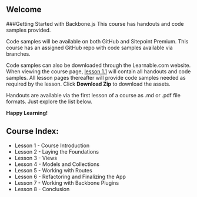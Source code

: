 ## Welcome
###Getting Started with Backbone.js
This course has handouts and code samples provided.

Code samples will be available on both GitHub and Sitepoint Premium. This course has an assigned GitHub repo with code samples available via branches. 

Code samples can also be downloaded through the Learnable.com website. When viewing the course page, [lesson 1.1](https://github.com/learnable-content/getting-started-with-backbonejs/tree/lesson1.1) will contain all handouts and code samples. All lesson pages thereafter will provide code samples needed as required by the lesson. Click **Download Zip** to download the assets.

Handouts are available via the first lesson of a course as .md or .pdf file formats. Just explore the list below.

**Happy Learning!**

## Course Index: 

* Lesson 1 - Course Introduction
* Lesson 2 - Laying the Foundations
* Lesson 3 - Views
* Lesson 4 - Models and Collections
* Lesson 5 - Working with Routes
* Lesson 6 - Refactoring and Finalizing the App
* Lesson 7 - Working with Backbone Plugins
* Lesson 8 - Conclusion
